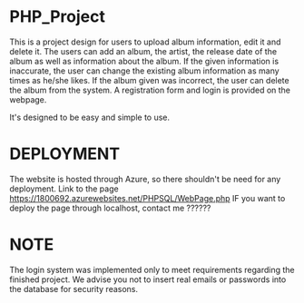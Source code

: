 # PHP_Project

This is a project design for users to upload album information, edit it and delete it. 
The users can add an album, the artist, the release date of the album as well as information about the album.
If the given information is inaccurate, the user can change the existing album information as many times as he/she likes. 
If the album given was incorrect, the user can delete the album from the system.
A registration form and login is provided on the webpage.

It's designed to be easy and simple to use. 

# DEPLOYMENT

The website is hosted through Azure, so there shouldn't be need for any deployment. Link to the page https://1800692.azurewebsites.net/PHPSQL/WebPage.php 
IF you want to deploy the page through localhost, contact me ??????

# NOTE

The login system was implemented only to meet requirements regarding the finished project. We advise you not to insert real emails or passwords into the database for security reasons. 

